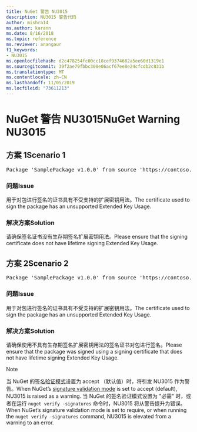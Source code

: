 ```yaml
---
title: NuGet 警告 NU3015
description: NU3015 警告代码
author: mishra14
ms.author: karann
ms.date: 8/16/2018
ms.topic: reference
ms.reviewer: anangaur
f1_keywords:
- NU3015
ms.openlocfilehash: d2c478254fc00cc18cef9374682a5ee60d1319e1
ms.sourcegitcommit: 39f2ae79fbbc308e06acf67ee8e24cfcdb2c831b
ms.translationtype: MT
ms.contentlocale: zh-CN
ms.lasthandoff: 11/05/2019
ms.locfileid: "73611213"
---
```

# <a name="nuget-warning-nu3015"></a><span data-ttu-id="b2d05-103">NuGet 警告 NU3015</span><span class="sxs-lookup"><span data-stu-id="b2d05-103">NuGet Warning NU3015</span></span>

## <a name="scenario-1"></a><span data-ttu-id="b2d05-104">方案 1</span><span class="sxs-lookup"><span data-stu-id="b2d05-104">Scenario 1</span></span>

<pre>Package 'SamplePackage v1.0.0' from source 'https://contoso.com/index.json': The lifetime signing EKU in the primary signature's certificate is not supported.</pre>

### <a name="issue"></a><span data-ttu-id="b2d05-105">问题</span><span class="sxs-lookup"><span data-stu-id="b2d05-105">Issue</span></span>

<span data-ttu-id="b2d05-106">用于对包进行签名的证书具有不受支持的扩展密钥用法。</span><span class="sxs-lookup"><span data-stu-id="b2d05-106">The certificate used to sign the package has an unsupported Extended Key Usage.</span></span>


### <a name="solution"></a><span data-ttu-id="b2d05-107">解决方案</span><span class="sxs-lookup"><span data-stu-id="b2d05-107">Solution</span></span>

<span data-ttu-id="b2d05-108">请确保签名证书没有生存期签名扩展密钥用法。</span><span class="sxs-lookup"><span data-stu-id="b2d05-108">Please ensure that the signing certificate does not have lifetime signing Extended Key Usage.</span></span>



## <a name="scenario-2"></a><span data-ttu-id="b2d05-109">方案 2</span><span class="sxs-lookup"><span data-stu-id="b2d05-109">Scenario 2</span></span>

<pre>Package 'SamplePackage v1.0.0' from source 'https://contoso.com/index.json': The lifetime signing EKU in the signing certificate is not supported.</pre>

### <a name="issue"></a><span data-ttu-id="b2d05-110">问题</span><span class="sxs-lookup"><span data-stu-id="b2d05-110">Issue</span></span>

<span data-ttu-id="b2d05-111">用于对包进行签名的证书具有不受支持的扩展密钥用法。</span><span class="sxs-lookup"><span data-stu-id="b2d05-111">The certificate used to sign the package has an unsupported Extended Key Usage.</span></span>


### <a name="solution"></a><span data-ttu-id="b2d05-112">解决方案</span><span class="sxs-lookup"><span data-stu-id="b2d05-112">Solution</span></span>

<span data-ttu-id="b2d05-113">请确保使用不具有生存期签名扩展密钥用法的签名证书对包进行签名。</span><span class="sxs-lookup"><span data-stu-id="b2d05-113">Please ensure that the package was signed using a signing certificate that does not have lifetime signing Extended Key Usage.</span></span>


> [!Note]
> <span data-ttu-id="b2d05-114">当 NuGet 的[签名验证模式](https://docs.microsoft.com/nuget/consume-packages/installing-signed-packages#configure-package-signature-requirements)设置为 accept （默认值）时，将引发 NU3015 作为警告。</span><span class="sxs-lookup"><span data-stu-id="b2d05-114">When NuGet’s [signature validation mode](https://docs.microsoft.com/nuget/consume-packages/installing-signed-packages#configure-package-signature-requirements) is set to accept (default), NU3015 is raised as a warning.</span></span> <span data-ttu-id="b2d05-115">当 NuGet 的签名验证模式设置为 "必需" 时，或者在运行 `nuget verify -signatures` 命令时，NU3015 将从警告提升为错误。</span><span class="sxs-lookup"><span data-stu-id="b2d05-115">When NuGet’s signature validation mode is set to require, or when running the `nuget verify -signatures` command, NU3015 is elevated from a warning to an error.</span></span> 